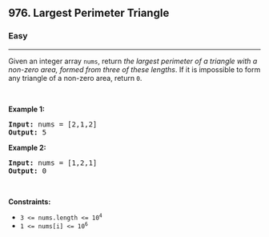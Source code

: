 <h2>976. Largest Perimeter Triangle</h2><h3>Easy</h3><hr><div><p>Given an integer array <code>nums</code>, return <em>the largest perimeter of a triangle with a non-zero area, formed from three of these lengths</em>. If it is impossible to form any triangle of a non-zero area, return <code>0</code>.</p>

<p>&nbsp;</p>
<p><strong>Example 1:</strong></p>

<pre><strong>Input:</strong> nums = [2,1,2]
<strong>Output:</strong> 5
</pre>

<p><strong>Example 2:</strong></p>

<pre><strong>Input:</strong> nums = [1,2,1]
<strong>Output:</strong> 0
</pre>

<p>&nbsp;</p>
<p><strong>Constraints:</strong></p>

<ul>
	<li><code>3 &lt;= nums.length &lt;= 10<sup>4</sup></code></li>
	<li><code>1 &lt;= nums[i] &lt;= 10<sup>6</sup></code></li>
</ul>
</div>